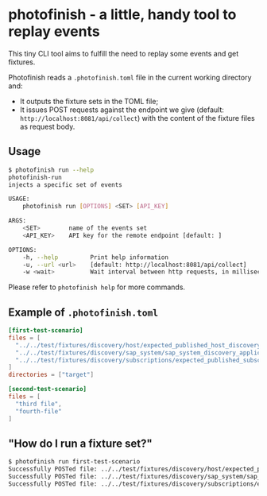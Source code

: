 # photofinish - a little, handy tool to replay events

This tiny CLI tool aims to fulfill the need to replay some events and get fixtures.

Photofinish reads a `.photofinish.toml` file in the current working directory and:

- It outputs the fixture sets in the TOML file;
- It issues POST requests against the endpoint we give (default: `http://localhost:8081/api/collect`) with the content of the fixture files as request body.

## Usage

```sh
$ photofinish run --help
photofinish-run 
injects a specific set of events

USAGE:
    photofinish run [OPTIONS] <SET> [API_KEY]

ARGS:
    <SET>        name of the events set
    <API_KEY>    API key for the remote endpoint [default: ]

OPTIONS:
    -h, --help         Print help information
    -u, --url <url>    [default: http://localhost:8081/api/collect]
    -w <wait>          Wait interval between http requests, in milliseconds [default: 0]
```

Please refer to `photofinish help` for more commands.

## Example of `.photofinish.toml`

```toml
[first-test-scenario]
files = [
  "../../test/fixtures/discovery/host/expected_published_host_discovery.json",
  "../../test/fixtures/discovery/sap_system/sap_system_discovery_application.json",
  "../../test/fixtures/discovery/subscriptions/expected_published_subscriptions_discovery.json",
]
directories = ["target"]

[second-test-scenario]
files = [
  "third file",
  "fourth-file"
]
```

## "How do I run a fixture set?"

```sh
$ photofinish run first-test-scenario
Successfully POSTed file: ../../test/fixtures/discovery/host/expected_published_host_discovery.json
Successfully POSTed file: ../../test/fixtures/discovery/sap_system/sap_system_discovery_application.json
Successfully POSTed file: ../../test/fixtures/discovery/subscriptions/expected_published_subscriptions_discovery.json
```
